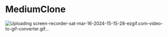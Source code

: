 # MediumClone

![Uploading screen-recorder-sat-mar-16-2024-15-15-28-ezgif.com-video-to-gif-converter.gif…]()
